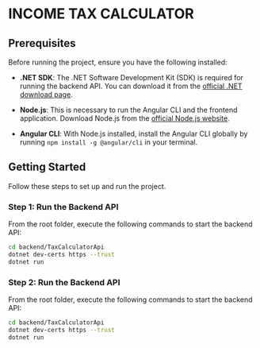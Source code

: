# INCOME TAX CALCULATOR

## Prerequisites

Before running the project, ensure you have the following installed:

- **.NET SDK**: The .NET Software Development Kit (SDK) is required for running the backend API. You can download it from the [official .NET download page](https://dotnet.microsoft.com/download).

- **Node.js**: This is necessary to run the Angular CLI and the frontend application. Download Node.js from the [official Node.js website](https://nodejs.org/).

- **Angular CLI**: With Node.js installed, install the Angular CLI globally by running `npm install -g @angular/cli` in your terminal.


## Getting Started

Follow these steps to set up and run the project.

### Step 1: Run the Backend API

From the root folder, execute the following commands to start the backend API:

```bash
cd backend/TaxCalculatorApi
dotnet dev-certs https --trust
dotnet run 
```

### Step 2: Run the Backend API

From the root folder, execute the following commands to start the backend API:

```bash
cd backend/TaxCalculatorApi
dotnet dev-certs https --trust
dotnet run
```